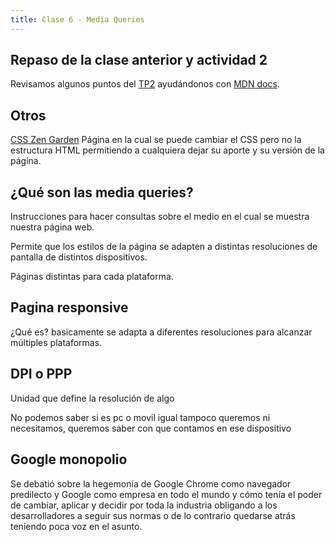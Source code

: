 ```yaml
---
title: Clase 6 - Media Queries
---
```


## Repaso de la clase anterior y actividad 2

Revisamos algunos puntos del [TP2](/trabajos/tp2/) ayudándonos con [MDN docs](https://developer.mozilla.org/es/docs/Learn/Getting_started_with_the_web/CSS_basics).

## Otros

[CSS Zen Garden](http://www.csszengarden.com/)
Página en la cual se puede cambiar el CSS pero no la estructura HTML permitiendo a cualquiera dejar su aporte y su versión de la página.

## ¿Qué son las media queries?

Instrucciones para hacer consultas sobre el medio en el cual se muestra nuestra página web.

Permite que los estilos de la página se adapten a distintas resoluciones de pantalla de distintos dispositivos.

Páginas distintas para cada plataforma.

## Pagina responsive

¿Qué es? basicamente se adapta a diferentes resoluciones para alcanzar múltiples plataformas.

## DPI o PPP

Unidad que define la resolución de algo

No podemos saber si es pc o movil igual tampoco queremos ni necesitamos, queremos saber con que contamos en ese dispositivo

## Google monopolio

Se debatió sobre la hegemonía de Google Chrome como navegador predilecto y Google como empresa en todo el mundo y cómo tenía el poder de cambiar, aplicar y decidir por toda la industria obligando a los desarrolladores a seguir sus normas o de lo contrario quedarse atrás teniendo poca voz en el asunto.
